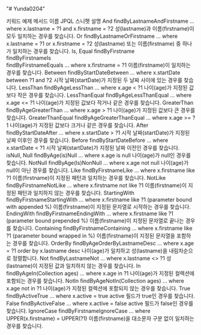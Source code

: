 "# Yunda0204" 

키워드	예제 메서드 이름	JPQL 스니펫	설명
And	findByLastnameAndFirstname	... where x.lastname = ?1 and x.firstname = ?2	성(lastname)과 이름(firstname)이 모두 일치하는 경우를 찾습니다.
Or	findByLastnameOrFirstname	... where x.lastname = ?1 or x.firstname = ?2	성(lastname) 또는 이름(firstname) 중 하나가 일치하는 경우를 찾습니다.
Is, Equal	findByFirstname <br> findByFirstnameIs <br> findByFirstnameEquals	... where x.firstname = ?1	이름(firstname)이 일치하는 경우를 찾습니다.
Between	findByStartDateBetween	... where x.startDate between ?1 and ?2	시작 날짜(startDate)가 지정된 두 날짜 사이에 있는 경우를 찾습니다.
LessThan	findByAgeLessThan	... where x.age < ?1	나이(age)가 지정된 값보다 작은 경우를 찾습니다.
LessThanEqual	findByAgeLessThanEqual	... where x.age <= ?1	나이(age)가 지정된 값보다 작거나 같은 경우를 찾습니다.
GreaterThan	findByAgeGreaterThan	... where x.age > ?1	나이(age)가 지정된 값보다 큰 경우를 찾습니다.
GreaterThanEqual	findByAgeGreaterThanEqual	... where x.age >= ?1	나이(age)가 지정된 값보다 크거나 같은 경우를 찾습니다.
After	findByStartDateAfter	... where x.startDate > ?1	시작 날짜(startDate)가 지정된 날짜 이후인 경우를 찾습니다.
Before	findByStartDateBefore	... where x.startDate < ?1	시작 날짜(startDate)가 지정된 날짜 이전인 경우를 찾습니다.
isNull, Null	findByAge(is)Null	... where x.age is null	나이(age)가 null인 경우를 찾습니다.
NotNull	findByAge(Is)NonNull	... where x.age not null	나이(age)가 null이 아닌 경우를 찾습니다.
Like	findByFirstnameLike	... where x.firstname like ?1	이름(firstname)이 지정된 패턴과 일치하는 경우를 찾습니다.
NotLike	findByFirstnameNotLike	... where x.firstname not like ?1	이름(firstname)이 지정된 패턴과 일치하지 않는 경우를 찾습니다.
StartingWith	findByFirstnameStartingWith	... where x.firstname like ?1 (parameter bound with appended %)	이름(firstname)이 지정된 문자열로 시작하는 경우를 찾습니다.
EndingWith	findByFirstnameEndingWith	... where x.firstname like ?1 (parameter bound prepended %)	이름(firstname)이 지정된 문자열로 끝나는 경우를 찾습니다.
Containing	findByFirstnameContaining	... where x.firstname like ?1 (parameter bound wrapped in %)	이름(firstname)이 지정된 문자열을 포함하는 경우를 찾습니다.
OrderBy	findByAgeOrderByLastnameDesc	... where x.age = ?1 order by x.lastname desc	나이(age)가 일치하고 성(lastname)을 내림차순으로 정렬합니다.
Not	findByLastnameNot	... where x.lastname <> ?1	성(lastname)이 지정된 값과 일치하지 않는 경우를 찾습니다.
In	findByAgeIn(Collection<Age> ages)	... where x.age in ?1	나이(age)가 지정된 컬렉션에 포함되는 경우를 찾습니다.
NotIn	findByAgeNotIn(Collection<Age> ages)	... where x.age not in ?1	나이(age)가 지정된 컬렉션에 포함되지 않는 경우를 찾습니다.
True	findByActiveTrue	... where x.active = true	active 필드가 true인 경우를 찾습니다.
False	findByActiveFalse	... where x.active = false	active 필드가 false인 경우를 찾습니다.
IgnoreCase	findByFirstnameIgnoreCase	... where UPPER(x.firstname) = UPPER(?1)	이름(firstname)을 대소문자 구분 없이 일치하는 경우를 찾습니다.
